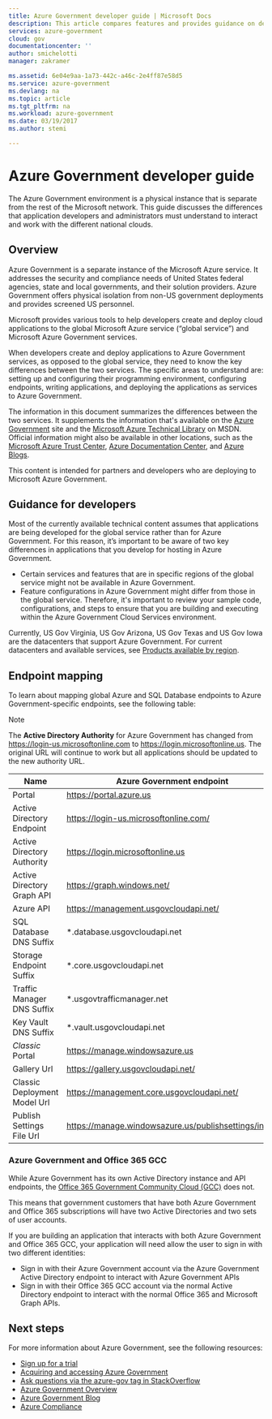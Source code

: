 ```yaml
---
title: Azure Government developer guide | Microsoft Docs
description: This article compares features and provides guidance on developing applications for Azure Government.
services: azure-government
cloud: gov
documentationcenter: ''
author: smichelotti 
manager: zakramer

ms.assetid: 6e04e9aa-1a73-442c-a46c-2e4ff87e58d5
ms.service: azure-government
ms.devlang: na
ms.topic: article
ms.tgt_pltfrm: na
ms.workload: azure-government
ms.date: 03/19/2017
ms.author: stemi

---
```

# Azure Government developer guide
The Azure Government environment is a physical instance that is separate from the rest of the Microsoft network. This guide discusses the differences that application developers and administrators must understand to interact and work with the different national clouds.

## Overview
Azure Government is a separate instance of the Microsoft Azure service. It addresses the security and compliance needs of United States federal agencies, state and local governments, and their solution providers. Azure Government offers physical isolation from non-US government deployments and provides screened US personnel.

Microsoft provides various tools to help developers create and deploy cloud applications to the global Microsoft Azure service (“global service”) and Microsoft Azure Government services.

When developers create and deploy applications to Azure Government services, as opposed to the global service, they need to know the key differences between the two services. The specific areas to understand are: setting up and configuring their programming environment, configuring endpoints, writing applications, and deploying the applications as services to Azure Government.

The information in this document summarizes the differences between the two services. It supplements the information that's available on the [Azure Government](http://www.azure.com/gov "Azure Government") site and the [Microsoft Azure Technical Library](http://msdn.microsoft.com/cloud-app-development-msdn "MSDN") on MSDN. Official information might also be available in other locations, such as the [Microsoft Azure Trust Center](https://azure.microsoft.com/support/trust-center/ "Microsoft Azure Trust Center"), [Azure Documentation Center](https://azure.microsoft.com/documentation/), and [Azure Blogs](https://azure.microsoft.com/blog/ "Azure Blogs").

This content is intended for partners and developers who are deploying to Microsoft Azure Government.

## Guidance for developers
Most of the currently available technical content assumes that applications are being developed for the global service rather than for Azure Government. For this reason, it’s important to be aware of two key differences in applications that you develop for hosting in Azure Government.

* Certain services and features that are in specific regions of the global service might not be available in Azure Government.
* Feature configurations in Azure Government might differ from those in the global service. Therefore, it's important to review your sample code, configurations, and steps to ensure that you are building and executing within the Azure Government Cloud Services environment.

Currently, US Gov Virginia, US Gov Arizona, US Gov Texas and US Gov Iowa are the datacenters that support Azure Government. For current datacenters and available services, see [Products available by region](https://azure.microsoft.com/regions/services).


## Endpoint mapping
To learn about mapping global Azure and SQL Database endpoints to Azure Government-specific endpoints, see the following table:

> [!NOTE]
> The **Active Directory Authority** for Azure Government has changed from https://login-us.microsoftonline.com to https://login.microsoftonline.us.  The original URL will continue to work but all applications should be updated to the new authority URL.

| Name | Azure Government endpoint |
| --- | --- |
| Portal | https://portal.azure.us |
| Active Directory Endpoint  | https://login-us.microsoftonline.com/ |
| Active Directory Authority  | https://login.microsoftonline.us |
| Active Directory Graph API | https://graph.windows.net/ |
| Azure API | https://management.usgovcloudapi.net/ | 
| SQL Database DNS Suffix | *.database.usgovcloudapi.net |
| Storage Endpoint Suffix | *.core.usgovcloudapi.net |
| Traffic Manager DNS Suffix | *.usgovtrafficmanager.net |
| Key Vault DNS Suffix | *.vault.usgovcloudapi.net |
| *Classic* Portal | https://manage.windowsazure.us |
| Gallery Url | https://gallery.usgovcloudapi.net/ |
| Classic Deployment Model Url | https://management.core.usgovcloudapi.net/ |
| Publish Settings File Url | https://manage.windowsazure.us/publishsettings/index |

### Azure Government and Office 365 GCC
While Azure Government has its own Active Directory instance and API endpoints, the [Office 365 Government Community Cloud (GCC)](https://technet.microsoft.com/en-us/library/mt774967.aspx) does not.

This means that government customers that have both Azure Government and Office 365 subscriptions will have two Active Directories and two sets of user accounts.

If you are building an application that interacts with both Azure Government and Office 365 GCC, your application will need allow the user to sign in with two different identities:

* Sign in with their Azure Government account via the Azure Government Active Directory endpoint to interact with Azure Government APIs
* Sign in with their Office 365 GCC account via the normal Active Directory endpoint to interact with the normal Office 365 and Microsoft Graph APIs.

## Next steps
For more information about Azure Government, see the following resources:

* [Sign up for a trial](https://azuregov.microsoft.com/trial/azuregovtrial)
* [Acquiring and accessing Azure Government](http://azure.com/gov)
* [Ask questions via the azure-gov tag in StackOverflow](https://stackoverflow.com/tags/azure-gov)
* [Azure Government Overview](documentation-government-welcome.md)
* [Azure Government Blog](http://blogs.msdn.microsoft.com/azuregov/)
* [Azure Compliance](https://www.microsoft.com/trustcenter/compliance/complianceofferings)
